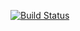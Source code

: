 [![Build Status](https://travis-ci.org/Sanchiz/grid-overlay.svg?branch=travis)](https://travis-ci.org/Sanchiz/grid-overlay)

